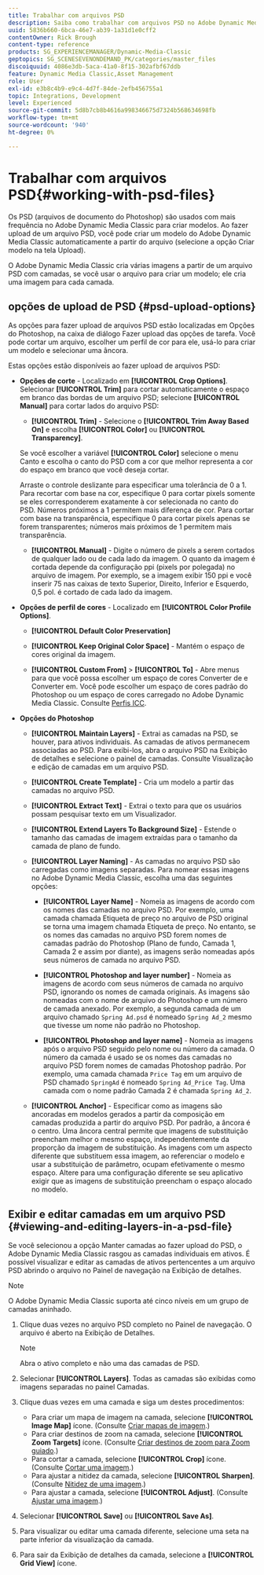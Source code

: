 ```yaml
---
title: Trabalhar com arquivos PSD
description: Saiba como trabalhar com arquivos PSD no Adobe Dynamic Media Classic.
uuid: 5836b660-6bca-46e7-ab39-1a31d1e0cff2
contentOwner: Rick Brough
content-type: reference
products: SG_EXPERIENCEMANAGER/Dynamic-Media-Classic
geptopics: SG_SCENESEVENONDEMAND_PK/categories/master_files
discoiquuid: 4086e3db-5aca-41a0-8f15-302afbf67ddb
feature: Dynamic Media Classic,Asset Management
role: User
exl-id: e3b8c4b9-e9c4-4d7f-84de-2efb456755a1
topic: Integrations, Development
level: Experienced
source-git-commit: 5d8b7cb8b4616a998346675d7324b568634698fb
workflow-type: tm+mt
source-wordcount: '940'
ht-degree: 0%

---
```


# Trabalhar com arquivos PSD{#working-with-psd-files}

<!--   USED TO BE AN OPTION UNDER COLOR PROFILE OPTIONS * **Convert To sRGB (default)** - Converts to sRGB (Standard Red Green Blue). sRGB is the recommended color space for displaying images on web pages. -->

Os PSD (arquivos de documento do Photoshop) são usados com mais frequência no Adobe Dynamic Media Classic para criar modelos. Ao fazer upload de um arquivo PSD, você pode criar um modelo do Adobe Dynamic Media Classic automaticamente a partir do arquivo (selecione a opção Criar modelo na tela Upload).

O Adobe Dynamic Media Classic cria várias imagens a partir de um arquivo PSD com camadas, se você usar o arquivo para criar um modelo; ele cria uma imagem para cada camada.

## opções de upload de PSD {#psd-upload-options}

As opções para fazer upload de arquivos PSD estão localizadas em Opções do Photoshop, na caixa de diálogo Fazer upload das opções de tarefa. Você pode cortar um arquivo, escolher um perfil de cor para ele, usá-lo para criar um modelo e selecionar uma âncora.

Estas opções estão disponíveis ao fazer upload de arquivos PSD:

* **Opções de corte** - Localizado em **[!UICONTROL Crop Options]**. Selecionar **[!UICONTROL Trim]** para cortar automaticamente o espaço em branco das bordas de um arquivo PSD; selecione **[!UICONTROL Manual]** para cortar lados do arquivo PSD:

   * **[!UICONTROL Trim]** - Selecione o **[!UICONTROL Trim Away Based On]** e escolha **[!UICONTROL Color]** ou **[!UICONTROL Transparency]**.

  Se você escolher a variável **[!UICONTROL Color]** selecione o menu Canto e escolha o canto do PSD com a cor que melhor representa a cor do espaço em branco que você deseja cortar.

  Arraste o controle deslizante para especificar uma tolerância de 0 a 1. Para recortar com base na cor, especifique 0 para cortar pixels somente se eles corresponderem exatamente à cor selecionada no canto do PSD. Números próximos a 1 permitem mais diferença de cor. Para cortar com base na transparência, especifique 0 para cortar pixels apenas se forem transparentes; números mais próximos de 1 permitem mais transparência.

   * **[!UICONTROL Manual]** - Digite o número de pixels a serem cortados de qualquer lado ou de cada lado da imagem. O quanto da imagem é cortada depende da configuração ppi (pixels por polegada) no arquivo de imagem. Por exemplo, se a imagem exibir 150 ppi e você inserir 75 nas caixas de texto Superior, Direito, Inferior e Esquerdo, 0,5 pol. é cortado de cada lado da imagem.

* **Opções de perfil de cores** - Localizado em **[!UICONTROL Color Profile Options]**.

   * **[!UICONTROL Default Color Preservation]**

   * **[!UICONTROL Keep Original Color Space]** - Mantém o espaço de cores original da imagem.

   * **[!UICONTROL Custom From]** > **[!UICONTROL To]** - Abre menus para que você possa escolher um espaço de cores Converter de e Converter em. Você pode escolher um espaço de cores padrão do Photoshop ou um espaço de cores carregado no Adobe Dynamic Media Classic. Consulte [Perfis ICC](/help/using/icc-profiles.md).

* **Opções do Photoshop**

   * **[!UICONTROL Maintain Layers]** - Extrai as camadas na PSD, se houver, para ativos individuais. As camadas de ativos permanecem associadas ao PSD. Para exibi-los, abra o arquivo PSD na Exibição de detalhes e selecione o painel de camadas. Consulte Visualização e edição de camadas em um arquivo PSD.

   * **[!UICONTROL Create Template]** - Cria um modelo a partir das camadas no arquivo PSD.

   * **[!UICONTROL Extract Text]** - Extrai o texto para que os usuários possam pesquisar texto em um Visualizador.

   * **[!UICONTROL Extend Layers To Background Size]** - Estende o tamanho das camadas de imagem extraídas para o tamanho da camada de plano de fundo.

   * **[!UICONTROL Layer Naming]** - As camadas no arquivo PSD são carregadas como imagens separadas. Para nomear essas imagens no Adobe Dynamic Media Classic, escolha uma das seguintes opções:

      * **[!UICONTROL Layer Name]** - Nomeia as imagens de acordo com os nomes das camadas no arquivo PSD. Por exemplo, uma camada chamada Etiqueta de preço no arquivo de PSD original se torna uma imagem chamada Etiqueta de preço. No entanto, se os nomes das camadas no arquivo PSD forem nomes de camadas padrão do Photoshop (Plano de fundo, Camada 1, Camada 2 e assim por diante), as imagens serão nomeadas após seus números de camada no arquivo PSD. <!-- not their default layer names -->

      * **[!UICONTROL Photoshop and layer number]** - Nomeia as imagens de acordo com seus números de camada no arquivo PSD, ignorando os nomes de camada originais. As imagens são nomeadas com o nome de arquivo do Photoshop e um número de camada anexado. Por exemplo, a segunda camada de um arquivo chamado `Spring Ad.psd` é nomeado `Spring Ad_2` mesmo que tivesse um nome não padrão no Photoshop.

      * **[!UICONTROL Photoshop and layer name]** - Nomeia as imagens após o arquivo PSD seguido pelo nome ou número da camada. O número da camada é usado se os nomes das camadas no arquivo PSD forem nomes de camadas Photoshop padrão. Por exemplo, uma camada chamada `Price Tag` em um arquivo de PSD chamado `SpringAd` é nomeado `Spring Ad_Price Tag`. Uma camada com o nome padrão Camada 2 é chamada `Spring Ad_2`.

   * **[!UICONTROL Anchor]** - Especificar como as imagens são ancoradas em modelos gerados a partir da composição em camadas produzida a partir do arquivo PSD. Por padrão, a âncora é o centro. Uma âncora central permite que imagens de substituição preencham melhor o mesmo espaço, independentemente da proporção da imagem de substituição. As imagens com um aspecto diferente que substituem essa imagem, ao referenciar o modelo e usar a substituição de parâmetro, ocupam efetivamente o mesmo espaço. Altere para uma configuração diferente se seu aplicativo exigir que as imagens de substituição preencham o espaço alocado no modelo.

## Exibir e editar camadas em um arquivo PSD {#viewing-and-editing-layers-in-a-psd-file}

Se você selecionou a opção Manter camadas ao fazer upload do PSD, o Adobe Dynamic Media Classic rasgou as camadas individuais em ativos. É possível visualizar e editar as camadas de ativos pertencentes a um arquivo PSD abrindo o arquivo no Painel de navegação na Exibição de detalhes.

>[!NOTE]
>
>O Adobe Dynamic Media Classic suporta até cinco níveis em um grupo de camadas aninhado.

1. Clique duas vezes no arquivo PSD completo no Painel de navegação. O arquivo é aberto na Exibição de Detalhes.

   >[!NOTE]
   >
   >Abra o ativo completo e não uma das camadas de PSD.

1. Selecionar **[!UICONTROL Layers]**. Todas as camadas são exibidas como imagens separadas no painel Camadas.
1. Clique duas vezes em uma camada e siga um destes procedimentos:

   * Para criar um mapa de imagem na camada, selecione **[!UICONTROL Image Map]** ícone. (Consulte [Criar mapas de imagem](creating-image-maps.md#creating_image_maps).)
   * Para criar destinos de zoom na camada, selecione **[!UICONTROL Zoom Targets]** ícone. (Consulte [Criar destinos de zoom para Zoom guiado](creating-zoom-targets-guided-zoom.md#creating_zoom_targets_for_guided_zoom).)
   * Para cortar a camada, selecione **[!UICONTROL Crop]** ícone. (Consulte [Cortar uma imagem](cropping-image.md#cropping_an_image).)
   * Para ajustar a nitidez da camada, selecione **[!UICONTROL Sharpen]**. (Consulte [Nitidez de uma imagem](sharpening-image.md#sharpening_an_image).)
   * Para ajustar a camada, selecione **[!UICONTROL Adjust]**. (Consulte [Ajustar uma imagem](adjusting-image.md#adjusting_an_image).)

1. Selecionar **[!UICONTROL Save]** ou **[!UICONTROL Save As]**.
1. Para visualizar ou editar uma camada diferente, selecione uma seta na parte inferior da visualização da camada.
1. Para sair da Exibição de detalhes da camada, selecione a **[!UICONTROL Grid View]** ícone.
